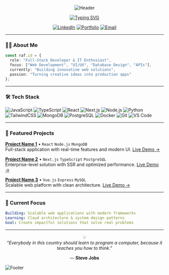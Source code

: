 <div align="center">

![Header](https://capsule-render.vercel.app/api?type=waving&color=0:141E30,100:243B55&height=250&section=header&text=Raf.id&fontSize=80&fontColor=fff&animation=fadeIn&fontAlignY=38&desc=Create%20Something%20Great%20%7C%20Creative%20Technologist&descAlignY=52&descAlign=50)

[![Typing SVG](https://readme-typing-svg.demolab.com?font=JetBrains+Mono&weight=600&size=20&duration=3000&pause=1000&color=4A9EFF&center=true&vCenter=true&width=500&lines=Transforming+Ideas+Into+Reality;Building+Scalable+Solutions;Always+Learning+%26+Growing)](https://git.io/typing-svg)

[![LinkedIn](https://img.shields.io/badge/-LinkedIn-0A66C2?style=flat-square&logo=linkedin&logoColor=white)](YOUR_LINKEDIN)
[![Portfolio](https://img.shields.io/badge/-Portfolio-000000?style=flat-square&logo=safari&logoColor=white)](https://rafidefriadi.vercel.app)
[![Email](https://img.shields.io/badge/-Email-EA4335?style=flat-square&logo=gmail&logoColor=white)](mailto:YOUR_EMAIL)

</div>

---

### 👨‍💻 About Me

```typescript
const raf.id = {
  role: "Full-Stack Developer & IT Enthusiast",
  focus: ["Web Development", "UI/UX", "Database Design", "APIs"],
  currently: "Building innovative web solutions",
  passion: "Turning creative ideas into production apps"
};
```

---

### 🛠️ Tech Stack

![JavaScript](https://img.shields.io/badge/-JavaScript-05122A?style=flat&logo=javascript)
![TypeScript](https://img.shields.io/badge/-TypeScript-05122A?style=flat&logo=typescript)
![React](https://img.shields.io/badge/-React-05122A?style=flat&logo=react)
![Next.js](https://img.shields.io/badge/-Next.js-05122A?style=flat&logo=next.js)
![Node.js](https://img.shields.io/badge/-Node.js-05122A?style=flat&logo=node.js)
![Python](https://img.shields.io/badge/-Python-05122A?style=flat&logo=python)
![TailwindCSS](https://img.shields.io/badge/-TailwindCSS-05122A?style=flat&logo=tailwind-css)
![MongoDB](https://img.shields.io/badge/-MongoDB-05122A?style=flat&logo=mongodb)
![PostgreSQL](https://img.shields.io/badge/-PostgreSQL-05122A?style=flat&logo=postgresql)
![Docker](https://img.shields.io/badge/-Docker-05122A?style=flat&logo=docker)
![Git](https://img.shields.io/badge/-Git-05122A?style=flat&logo=git)
![VS Code](https://img.shields.io/badge/-VS%20Code-05122A?style=flat&logo=visual-studio-code&logoColor=007ACC)

---

### 🚀 Featured Projects

**[Project Name 1](https://github.com/YOUR_USERNAME/PROJECT_1)** • `React` `Node.js` `MongoDB`  
Full-stack application with real-time features and modern UI. [Live Demo →](YOUR_DEMO_LINK)

**[Project Name 2](https://github.com/YOUR_USERNAME/PROJECT_2)** • `Next.js` `TypeScript` `PostgreSQL`  
Enterprise-level solution with SSR and optimized performance. [Live Demo →](YOUR_DEMO_LINK)

**[Project Name 3](https://github.com/YOUR_USERNAME/PROJECT_3)** • `Vue.js` `Express` `MySQL`  
Scalable web platform with clean architecture. [Live Demo →](YOUR_DEMO_LINK)

---

### 💼 Current Focus

```yaml
Building: Scalable web applications with modern frameworks
Learning: Cloud architecture & system design patterns
Goal: Create impactful solutions that solve real problems
```
<div>
  <!-- Open to: Collaborations on innovative projects -->
</div>

---

<div align="center">

💡  
*"Everybody in this country should learn to program a computer, because it teaches you how to think."*  

— **Steve Jobs** 

<div>  
  <!-- ![Profile Views](https://komarev.com/ghpvc/?username=rafidefriadi&color=4A9EFF&style=flat-square) -->
</div>

</div>

![Footer](https://capsule-render.vercel.app/api?type=waving&color=0:141E30,100:243B55&height=100&section=footer)

</div>
